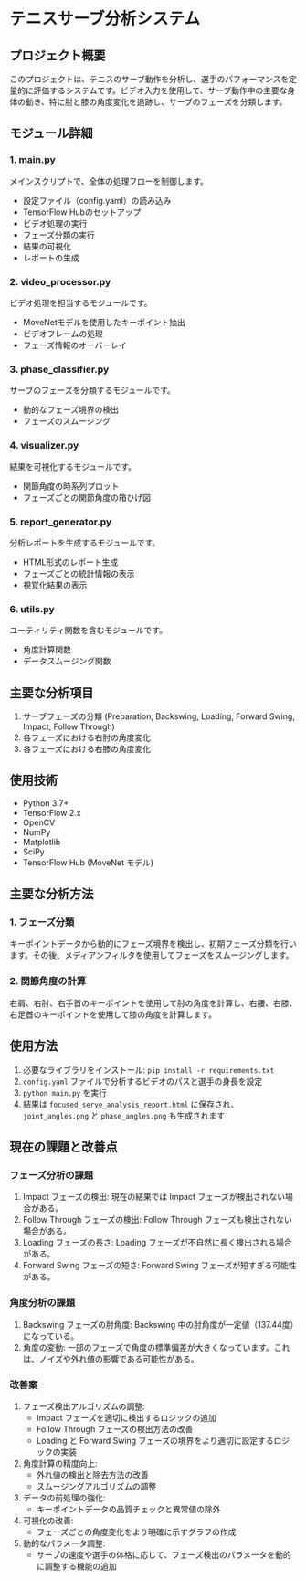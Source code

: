 # テニスサーブ分析システム

## プロジェクト概要
このプロジェクトは、テニスのサーブ動作を分析し、選手のパフォーマンスを定量的に評価するシステムです。ビデオ入力を使用して、サーブ動作中の主要な身体の動き、特に肘と膝の角度変化を追跡し、サーブのフェーズを分類します。

## モジュール詳細

### 1. main.py
メインスクリプトで、全体の処理フローを制御します。
- 設定ファイル（config.yaml）の読み込み
- TensorFlow Hubのセットアップ
- ビデオ処理の実行
- フェーズ分類の実行
- 結果の可視化
- レポートの生成

### 2. video_processor.py
ビデオ処理を担当するモジュールです。
- MoveNetモデルを使用したキーポイント抽出
- ビデオフレームの処理
- フェーズ情報のオーバーレイ

### 3. phase_classifier.py
サーブのフェーズを分類するモジュールです。
- 動的なフェーズ境界の検出
- フェーズのスムージング

### 4. visualizer.py
結果を可視化するモジュールです。
- 関節角度の時系列プロット
- フェーズごとの関節角度の箱ひげ図

### 5. report_generator.py
分析レポートを生成するモジュールです。
- HTML形式のレポート生成
- フェーズごとの統計情報の表示
- 視覚化結果の表示

### 6. utils.py
ユーティリティ関数を含むモジュールです。
- 角度計算関数
- データスムージング関数

## 主要な分析項目
1. サーブフェーズの分類 (Preparation, Backswing, Loading, Forward Swing, Impact, Follow Through)
2. 各フェーズにおける右肘の角度変化
3. 各フェーズにおける右膝の角度変化

## 使用技術
- Python 3.7+
- TensorFlow 2.x
- OpenCV
- NumPy
- Matplotlib
- SciPy
- TensorFlow Hub (MoveNet モデル)

## 主要な分析方法

### 1. フェーズ分類
キーポイントデータから動的にフェーズ境界を検出し、初期フェーズ分類を行います。その後、メディアンフィルタを使用してフェーズをスムージングします。

### 2. 関節角度の計算
右肩、右肘、右手首のキーポイントを使用して肘の角度を計算し、右腰、右膝、右足首のキーポイントを使用して膝の角度を計算します。

## 使用方法
1. 必要なライブラリをインストール: `pip install -r requirements.txt`
2. `config.yaml` ファイルで分析するビデオのパスと選手の身長を設定
3. `python main.py` を実行
4. 結果は `focused_serve_analysis_report.html` に保存され、`joint_angles.png` と `phase_angles.png` も生成されます

## 現在の課題と改善点

### フェーズ分析の課題
1. Impact フェーズの検出: 現在の結果では Impact フェーズが検出されない場合がある。
2. Follow Through フェーズの検出: Follow Through フェーズも検出されない場合がある。
3. Loading フェーズの長さ: Loading フェーズが不自然に長く検出される場合がある。
4. Forward Swing フェーズの短さ: Forward Swing フェーズが短すぎる可能性がある。

### 角度分析の課題
1. Backswing フェーズの肘角度: Backswing 中の肘角度が一定値（137.44度）になっている。
2. 角度の変動: 一部のフェーズで角度の標準偏差が大きくなっています。これは、ノイズや外れ値の影響である可能性がある。

### 改善案
1. フェーズ検出アルゴリズムの調整:
   - Impact フェーズを適切に検出するロジックの追加
   - Follow Through フェーズの検出方法の改善
   - Loading と Forward Swing フェーズの境界をより適切に設定するロジックの実装
2. 角度計算の精度向上:
   - 外れ値の検出と除去方法の改善
   - スムージングアルゴリズムの調整
3. データの前処理の強化:
   - キーポイントデータの品質チェックと異常値の除外
4. 可視化の改善:
   - フェーズごとの角度変化をより明確に示すグラフの作成
5. 動的なパラメータ調整:
   - サーブの速度や選手の体格に応じて、フェーズ検出のパラメータを動的に調整する機能の追加
